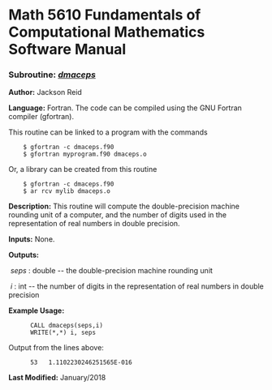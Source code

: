 # Math 5610 Fundamentals of Computational Mathematics Software Manual

### Subroutine: [_dmaceps_](./dmaceps.f90)

**Author:** Jackson Reid

**Language:** Fortran. The code can be compiled using the GNU Fortran compiler (gfortran).

This routine can be linked to a program with the commands
```
    $ gfortran -c dmaceps.f90
    $ gfortran myprogram.f90 dmaceps.o
```

Or, a library can be created from this routine

```
    $ gfortran -c dmaceps.f90
    $ ar rcv mylib dmaceps.o
```

**Description:** This routine will compute the double-precision machine rounding unit of a computer, and the number of digits used in the representation of real numbers in double precision.

**Inputs:** None.

**Outputs:** 

​	_seps_ : double -- the double-precision machine rounding unit

​	_i_ : int -- the number of digits in the representation of real numbers in double precision

**Example Usage:** 

```
      CALL dmaceps(seps,i)
      WRITE(*,*) i, seps
```
Output from the lines above:
```
      53   1.1102230246251565E-016
```
**Last Modified:** January/2018